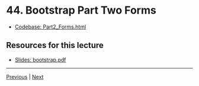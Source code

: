 # 44. Bootstrap Part Two Forms

 -   [Codebase: Part2_Forms.html](../../codebase/python-django/Bootstrap/Part2_Forms.html)


##  Resources for this lecture


-   [Slides: bootstrap.pdf](https://python-ds.s3.us-west-1.amazonaws.com/Python-and-Django-Full-Stack-Web-Developer-Bootcamp/Resources/bootstrap.pdf)


---

[Previous](./43_Bootstrap-Part-One-Buttons.md) | [Next](./45_Bootstrap-Part-Three-Navbars.md)